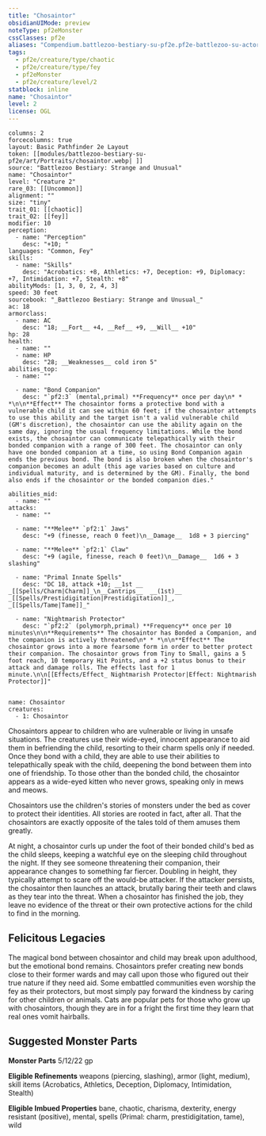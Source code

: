 ```yaml
---
title: "Chosaintor"
obsidianUIMode: preview
noteType: pf2eMonster
cssClasses: pf2e
aliases: "Compendium.battlezoo-bestiary-su-pf2e.pf2e-battlezoo-su-actors.Actor.obJzn3EFey0KV770" 
tags:
  - pf2e/creature/type/chaotic
  - pf2e/creature/type/fey
  - pf2eMonster
  - pf2e/creature/level/2
statblock: inline
name: "Chosaintor"
level: 2
license: OGL
---
```


```statblock
columns: 2
forcecolumns: true
layout: Basic Pathfinder 2e Layout
token: [[modules/battlezoo-bestiary-su-pf2e/art/Portraits/chosaintor.webp| ]]
source: "Battlezoo Bestiary: Strange and Unusual"
name: "Chosaintor"
level: "Creature 2"
rare_03: [[Uncommon]]
alignment: ""
size: "tiny"
trait_01: [[chaotic]]
trait_02: [[fey]]
modifier: 10
perception:
  - name: "Perception"
    desc: "+10; "
languages: "Common, Fey"
skills:
  - name: "Skills"
    desc: "Acrobatics: +8, Athletics: +7, Deception: +9, Diplomacy: +7, Intimidation: +7, Stealth: +8"
abilityMods: [1, 3, 0, 2, 4, 3]
speed: 30 feet
sourcebook: "_Battlezoo Bestiary: Strange and Unusual_"
ac: 18
armorclass:
  - name: AC
    desc: "18; __Fort__ +4, __Ref__ +9, __Will__ +10"
hp: 28
health:
  - name: ""
  - name: HP
    desc: "28; __Weaknesses__ cold iron 5"
abilities_top:
  - name: ""

  - name: "Bond Companion"
    desc: "`pf2:3` (mental,primal) **Frequency** once per day\n* * *\n\n**Effect** The chosaintor forms a protective bond with a vulnerable child it can see within 60 feet; if the chosaintor attempts to use this ability and the target isn't a valid vulnerable child (GM's discretion), the chosaintor can use the ability again on the same day, ignoring the usual frequency limitations. While the bond exists, the chosaintor can communicate telepathically with their bonded companion with a range of 300 feet. The chosaintor can only have one bonded companion at a time, so using Bond Companion again ends the previous bond. The bond is also broken when the chosaintor's companion becomes an adult (this age varies based on culture and individual maturity, and is determined by the GM). Finally, the bond also ends if the chosaintor or the bonded companion dies."

abilities_mid:
  - name: ""
attacks:
  - name: ""

  - name: "**Melee** `pf2:1` Jaws"
    desc: "+9 (finesse, reach 0 feet)\n__Damage__  1d8 + 3 piercing"

  - name: "**Melee** `pf2:1` Claw"
    desc: "+9 (agile, finesse, reach 0 feet)\n__Damage__  1d6 + 3 slashing"

  - name: "Primal Innate Spells"
    desc: "DC 18, attack +10; __1st __  _[[Spells/Charm|Charm]]_\n__Cantrips__  __(1st)__ _[[Spells/Prestidigitation|Prestidigitation]]_, _[[Spells/Tame|Tame]]_"

  - name: "Nightmarish Protector"
    desc: "`pf2:2` (polymorph,primal) **Frequency** once per 10 minutes\n\n**Requirements** The chosaintor has Bonded a Companion, and the companion is actively threatened\n* * *\n\n**Effect** The chosaintor grows into a more fearsome form in order to better protect their companion. The chosaintor grows from Tiny to Small, gains a 5 foot reach, 10 temporary Hit Points, and a +2 status bonus to their attack and damage rolls. The effects last for 1 minute.\n\n[[Effects/Effect_ Nightmarish Protector|Effect: Nightmarish Protector]]"
 
```

```encounter-table
name: Chosaintor
creatures:
  - 1: Chosaintor
```



Chosaintors appear to children who are vulnerable or living in unsafe situations. The creatures use their wide-eyed, innocent appearance to aid them in befriending the child, resorting to their charm spells only if needed. Once they bond with a child, they are able to use their abilities to telepathically speak with the child, deepening the bond between them into one of friendship. To those other than the bonded child, the chosaintor appears as a wide-eyed kitten who never grows, speaking only in mews and meows.

Chosaintors use the children's stories of monsters under the bed as cover to protect their identities. All stories are rooted in fact, after all. That the chosaintors are exactly opposite of the tales told of them amuses them greatly.

At night, a chosaintor curls up under the foot of their bonded child's bed as the child sleeps, keeping a watchful eye on the sleeping child throughout the night. If they see someone threatening their companion, their appearance changes to something far fiercer. Doubling in height, they typically attempt to scare off the would-be attacker. If the attacker persists, the chosaintor then launches an attack, brutally baring their teeth and claws as they tear into the threat. When a chosaintor has finished the job, they leave no evidence of the threat or their own protective actions for the child to find in the morning.

## Felicitous Legacies

The magical bond between chosaintor and child may break upon adulthood, but the emotional bond remains. Chosaintors prefer creating new bonds close to their former wards and may call upon those who figured out their true nature if they need aid. Some embattled communities even worship the fey as their protectors, but most simply pay forward the kindness by caring for other children or animals. Cats are popular pets for those who grow up with chosaintors, though they are in for a fright the first time they learn that real ones vomit hairballs.

## Suggested Monster Parts

**Monster Parts** 5/12/22 gp

**Eligible Refinements** weapons (piercing, slashing), armor (light, medium), skill items (Acrobatics, Athletics, Deception, Diplomacy, Intimidation, Stealth)

**Eligible Imbued Properties** bane, chaotic, charisma, dexterity, energy resistant (positive), mental, spells (Primal: charm, prestidigitation, tame), wild
